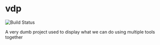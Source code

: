 # vdp

![Build Status](https://github.com/amoralesch/vdp/actions/workflows/maven.yml/badge.svg)

A very dumb project used to display what we can do using multiple tools together
